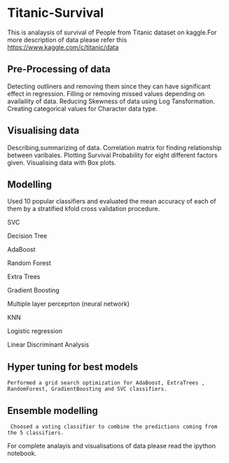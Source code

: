 # Titanic-Survival
This is analaysis of survival of People from Titanic dataset on kaggle.For more description of data please refer this https://www.kaggle.com/c/titanic/data



## Pre-Processing of data  
  
  Detecting outliners and removing them since they can have significant effect in regression.
  Filling or removing missed values depending on availaility of data.
  Reducing Skewness of data using Log Tansformation.
  Creating categorical values for Character data type.

## Visualising data
  Describing,summarizing of data.
  Correlation matrix for finding relationship between varibales. 
  Plotting Survival Probability for eight different factors given.
  Visualising data with Box plots.

## Modelling 
  Used 10 popular classifiers and evaluated the mean accuracy of each of them by a stratified kfold cross validation procedure.
  
  SVC

  Decision Tree

  AdaBoost

  Random Forest

  Extra Trees

  Gradient Boosting

  Multiple layer perceprton (neural network)

  KNN

  Logistic regression

  Linear Discriminant Analysis

  ## Hyper tuning for best models
    Performed a grid search optimization for AdaBoost, ExtraTrees , RandomForest, GradientBoosting and SVC classifiers.
  
  ## Ensemble modelling
     Choosed a voting classifier to combine the predictions coming from the 5 classifiers.
          
For complete analayis and visualisations of data please read the ipython notebook.
